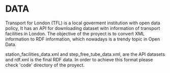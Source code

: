 
# DATA

Transport for London (TFL) is a local goverment institution with open data policy, It has an API for downloading dataset witn information of transport facilities in London. The objective of the proyect is to convert XML  information to RDF information, which nowadays is a trendy topic in Open Data.


station_facilities_data.xml and step_free_tube_data.xml, are the API datasets and rdf.xml is the final RDF data. In order to achieve this format please check 'code' directory of the proyect.
